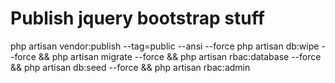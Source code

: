 # Publish jquery bootstrap stuff
php artisan vendor:publish --tag=public --ansi --force
php artisan db:wipe --force && php artisan migrate --force && php artisan rbac:database --force && php artisan db:seed --force && php artisan rbac:admin

